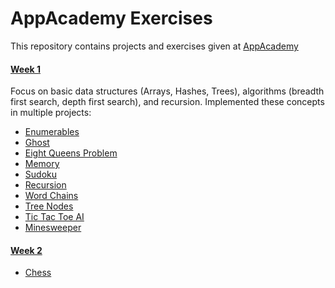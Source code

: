 # AppAcademy Exercises

This repository contains projects and exercises given at [AppAcademy](http://appacademy.io)

#### [Week 1](w1)
Focus on basic data structures (Arrays, Hashes, Trees), algorithms (breadth first search, depth first search), and recursion. Implemented these concepts in multiple projects:

* [Enumerables](w1/w1d1)
* [Ghost](w1/w1d1/Ghost)
* [Eight Queens Problem](w1/w1d1/Queens)
* [Memory](w1/w1d2/Memory)
* [Sudoku](w1/w1d2/Sudoku)
* [Recursion](w1/w1d3/Recursion)
* [Word Chains](w1/w1d3/Word_Chains)
* [Tree Nodes](w1/w1d4/00_tree_node)
* [Tic Tac Toe AI](w1/w1d4/TicTacToeAI-master)
* [Minesweeper](w1/w1d5/Minesweeper)

#### [Week 2](w2)
* [Chess](w2d1/chess)